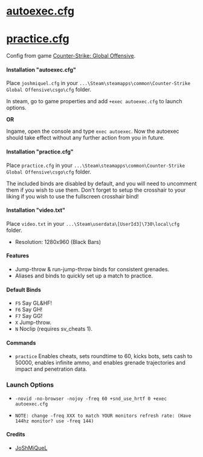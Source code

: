 # [autoexec.cfg](https://github.com/JoShMiQueL/JoShMiQueL_Game_Configs/blob/main/CSGO/autoexec.cfg)
# [practice.cfg](https://github.com/JoShMiQueL/JoShMiQueL_Game_Configs/blob/main/CSGO/practice.cfg)
Config from game [Counter-Strike: Global Offensive](http://counter-strike.net).

#### Installation "autoexec.cfg"
Place `joshmiquel.cfg` in your `...\Steam\steamapps\common\Counter-Strike Global Offensive\csgo\cfg` folder.

In steam, go to game properties and add `+exec autoexec.cfg` to launch options.

**OR**

Ingame, open the console and type `exec autoexec`. Now the autoexec should take effect without any further action from you in future.

#### Installation "practice.cfg"
Place `practice.cfg` in your `...\Steam\steamapps\common\Counter-Strike Global Offensive\csgo\cfg` folder.

The included binds are disabled by default, and you will need to uncomment them if you wish to use them. Don't forget to setup the crosshair to your liking if you wish to use the fullscreen crosshair bind!

#### Installation "video.txt"
Place `video.txt` in your `...\Steam\userdata\[UserId3]\730\local\cfg` folder.
- Resolution: 1280x960 (Black Bars)

#### Features
- Jump-throw & run-jump-throw binds for consistent grenades.
- Aliases and binds to quickly set up a match to practice.

#### Default Binds
- `F5` Say GL&HF!
- `F6` Say GH!
- `F7` Say GG!
- `X` Jump-throw.
- `N` Noclip (requires sv_cheats 1).

#### Commands
- `practice` Enables cheats, sets roundtime to 60, kicks bots, sets cash to 50000, enables infinite ammo, and enables grenade trajectories and impact and penetration data.

### Launch Options
- `-novid -no-browser -nojoy -freq 60 +snd_use_hrtf 0 +exec autoexec.cfg`

- `NOTE: change -freq XXX to match YOUR monitors refresh rate: (Have 144hz monitor? use -freq 144)`
#### Credits
- [JoShMiQueL](https://github.com/JoShMiQueL)

